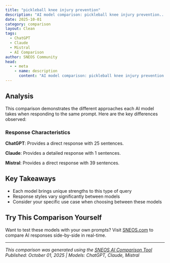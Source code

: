 ```yaml
---
title: "pickleball knee injury prevention"
description: "AI model comparison: pickleball knee injury prevention..."
date: 2025-10-01
category: comparison
layout: Clean
tags:
  - ChatGPT
  - Claude
  - Mistral
  - AI Comparison
author: SNEOS Community
head:
  - - meta
    - name: description
      content: "AI model comparison: pickleball knee injury prevention..."
---
```


<ChatComparison
  title="pickleball knee injury prevention"
  prompt="pickleball knee injury prevention"
  :responses='{"ChatGPT": "Preventing knee injuries in pickleball involves a combination of proper technique, conditioning, and protective measures. Here are some tips to help you protect your knees while playing pickleball:\n\n1. Warm Up and Stretch \n- Perform dynamic stretches focusing on the legs, knees, and hips before playing. \n- Warm-up exercises like light jogging or jumping jacks increase blood flow to muscles and joints.\n\n2. Strengthen Supporting Muscles \n- Strengthen quadriceps, hamstrings, calves, and glute muscles to support knee joints. \n- Exercises: squats, lunges, leg presses, hamstring curls, and calf raises.\n\n3. Improve Balance and Flexibility \n- Incorporate balance training such as standing on one leg or using a balance board. \n- Maintain flexibility in hips and legs to reduce strain on knees.\n\n4. Use Proper Footwear \n- Wear shoes designed for court sports that provide cushioning, arch support, and lateral stability. \n- Avoid running shoes or worn-out shoes that don\u2019t support side-to-side movements common in pickleball.\n\n5. Practice Correct Technique \n- Use proper footwork to reduce unnecessary twisting or sudden changes in direction that stress the knee. \n- Avoid overextending or locking your knees during swings and movements. \n- Bend your knees slightly to absorb impact.\n\n6. Use Knee Supports if Needed \n- Consider wearing knee braces or sleeves for additional support, especially if you have a history of knee problems.\n\n7. Take Breaks and Don\u2019t Overdo It \n- Avoid excessive playing without rest to prevent overuse injuries. \n- Listen to your body and stop if you experience pain.\n\n8. Maintain a Healthy Weight \n- Excess body weight puts additional strain on your knees, so maintaining a healthy weight can reduce injury risk.\n\nIf you do experience knee pain or suspect an injury, consult a healthcare professional for appropriate diagnosis and treatment.", "Claude": "Here are key strategies for preventing knee injuries in pickleball:\n\n## Pre-Game Preparation\n- **Proper warm-up**: 5-10 minutes of light cardio plus dynamic stretching\n- **Strengthen supporting muscles**: Focus on quadriceps, hamstrings, glutes, and calves\n- **Improve flexibility**: Regular stretching, especially hip flexors and IT band\n\n## Equipment \u0026 Setup\n- **Quality court shoes**: Non-marking soles with good lateral support (avoid running shoes)\n- **Proper court surface**: Play on well-maintained courts to avoid uneven surfaces\n- **Consider knee sleeves**: For additional support if you have previous injuries\n\n## Technique \u0026 Movement\n- **Bend your knees**: Stay in an athletic position with knees slightly bent\n- **Proper footwork**: Use small, controlled steps rather than long lunges\n- **Land softly**: Focus on controlled landings when moving laterally\n- **Pivot correctly**: Turn with your feet rather than twisting on planted legs\n\n## Smart Playing Habits\n- **Gradual progression**: Increase playing time and intensity slowly\n- **Listen to your body**: Rest when experiencing pain or fatigue\n- **Cross-training**: Include low-impact activities like swimming or cycling\n- **Recovery time**: Allow adequate rest between intense playing sessions\n\n## Red Flags to Watch For\n- Persistent knee pain\n- Swelling after play\n- Instability or \u0022giving way\u0022\n- Pain that worsens during activity\n\nIf you experience any concerning symptoms, consult a sports medicine professional or physical therapist for proper evaluation and treatment.", "Mistral": "Preventing knee injuries in pickleball involves a combination of proper technique, conditioning, and awareness. Here are some strategies to help you stay safe on the court:\n\n### 1. **Proper Warm-Up and Cool-Down**\n- **Warm-Up:** Before playing, spend 5-10 minutes doing light cardio exercises like jogging or jumping jacks to increase blood flow to your muscles.\n- **Dynamic Stretching:** Include dynamic stretches such as leg swings, high knees, and butt kicks to prepare your muscles for the game.\n- **Cool-Down:** After playing, cool down with static stretches to help your muscles recover.\n\n### 2. **Strength Training**\n- **Lower Body Strength:** Focus on exercises that strengthen your quads, hamstrings, calves, and glutes. Squats, lunges, and calf raises are excellent choices.\n- **Core Strength:** A strong core helps stabilize your body and reduces the risk of knee injuries. Include exercises like planks, Russian twists, and bicycle crunches.\n\n### 3. **Flexibility and Mobility**\n- **Flexibility:** Regular stretching can improve your range of motion and reduce the risk of injury. Focus on stretching your hamstrings, quads, and hip flexors.\n- **Mobility:** Incorporate mobility exercises to improve joint function and reduce stiffness. Foam rolling and dynamic stretches can be beneficial.\n\n### 4. **Proper Technique**\n- **Footwork:** Learn proper footwork to avoid sudden, awkward movements that can strain your knees. Practice shuffling, pivoting, and quick direction changes.\n- **Body Positioning:** Maintain a balanced stance with your knees slightly bent and your weight evenly distributed. Avoid locking your knees.\n- **Landing Technique:** When jumping or lunging, focus on landing softly with your knees slightly bent to absorb the impact.\n\n### 5. **Equipment and Court Conditions**\n- **Shoes:** Wear appropriate pickleball shoes that provide good support and traction. Avoid running shoes, which are not designed for lateral movements.\n- **Court Surface:** Be aware of the court surface and any potential hazards like wet spots or uneven surfaces.\n- **Paddle:** Use a paddle that suits your playing style and grip to reduce strain on your body.\n\n### 6. **Hydration and Nutrition**\n- **Hydration:** Stay hydrated before, during, and after playing to maintain muscle function and reduce fatigue.\n- **Nutrition:** Eat a balanced diet rich in nutrients to support muscle recovery and overall health.\n\n### 7. **Listen to Your Body**\n- **Rest:** If you feel pain or discomfort, take a break and rest. Pushing through pain can lead to more serious injuries.\n- **Medical Advice:** If you experience persistent pain or discomfort, consult a healthcare professional for advice and treatment.\n\n### 8. **Cross-Training**\n- **Variety:** Incorporate other forms of exercise like swimming, cycling, or yoga to improve overall fitness and reduce the risk of overuse injuries.\n\n### 9. **Education and Awareness**\n- **Know the Rules:** Understand the rules and strategies of pickleball to avoid unnecessary risks.\n- **Communication:** Communicate with your partner and opponents to avoid collisions and ensure a safe playing environment.\n\nBy following these guidelines, you can significantly reduce the risk of knee injuries and enjoy pickleball safely."}' 
  published-date="17:38"
/>

## Analysis

This comparison demonstrates the different approaches each AI model takes when responding to the same prompt. Here are the key differences observed:

### Response Characteristics

**ChatGPT**: Provides a direct response with 25 sentences. 

**Claude**: Provides a detailed response with 1 sentences. 

**Mistral**: Provides a direct response with 39 sentences. 

## Key Takeaways

- Each model brings unique strengths to this type of query
- Response styles vary significantly between models
- Consider your specific use case when choosing between these models

## Try This Comparison Yourself

Want to test these models with your own prompts? Visit [SNEOS.com](https://sneos.com) to compare AI responses side-by-side in real-time.

---

*This comparison was generated using the [SNEOS AI Comparison Tool](https://sneos.com)*
*Published: October 01, 2025 | Models: ChatGPT, Claude, Mistral*
